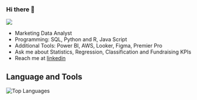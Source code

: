 ### Hi there 👋

![](https://komarev.com/ghpvc/?username=Dpakkk&color=green)

- Marketing Data Analyst
- Programming: SQL, Python and R, Java Script
- Additional Tools: Power BI, AWS, Looker, Figma, Premier Pro
- Ask me about Statistics, Regression, Classification and Fundraising KPIs
- Reach me at [linkedin](https://www.linkedin.com/in/bikpo/)


## **Language and Tools**

![Top Languages](https://github-readme-stats.vercel.app/api/top-langs/?username=Dpakkk&theme=graywhite)
